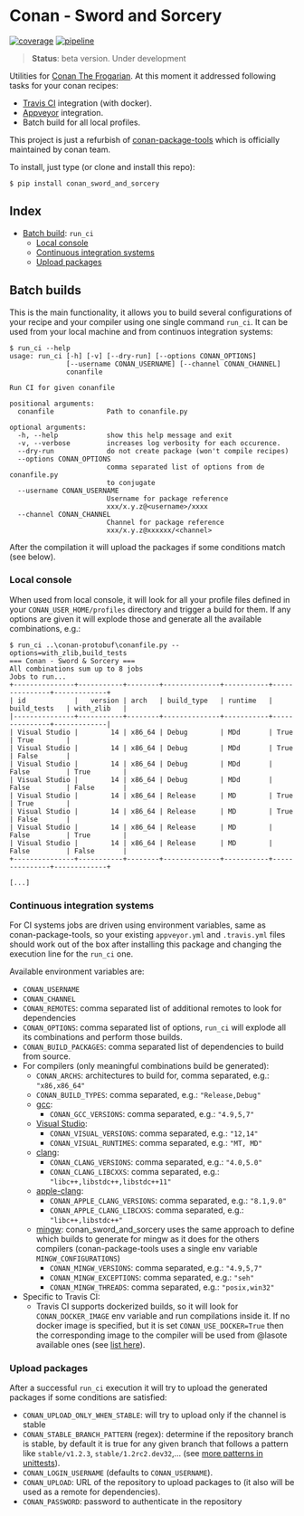 Conan - Sword and Sorcery
=========================

[![coverage](https://gitlab.com/jgsogo/conan-sword-and-sorcery/badges/master/coverage.svg?job=coverage)](http://jgsogo.gitlab.io/conan-sword-and-sorcery/)
[![pipeline](https://gitlab.com/jgsogo/conan-sword-and-sorcery/badges/master/pipeline.svg)](https://gitlab.com/jgsogo/conan-sword-and-sorcery/commits/master)

> **Status**: beta version. Under development

Utilities for [Conan The Frogarian](https://conan.io). At this moment it addressed
following tasks for your conan recipes:

 * [Travis CI](https://travis-ci.org/) integration (with docker).
 * [Appveyor](http://www.appveyor.com/) integration.
 * Batch build for all local profiles.

This project is just a refurbish of [conan-package-tools](https://github.com/conan-io/conan-package-tools)
which is officially maintained by conan team.

To install, just type (or clone and install this repo):

```shell
$ pip install conan_sword_and_sorcery
```

Index
-----

 * [Batch build](#batch-builds): `run_ci`
   - [Local console](#local-console)
   - [Continuous integration systems](#continuous-integration-systems)
   - [Upload packages](#upload-packages)


Batch builds
------------

This is the main functionality, it allows you to build several configurations of
your recipe and your compiler using one single command `run_ci`. It can be used
from your local machine and from continuos integration systems:

```shell
$ run_ci --help
usage: run_ci [-h] [-v] [--dry-run] [--options CONAN_OPTIONS]
              [--username CONAN_USERNAME] [--channel CONAN_CHANNEL]
              conanfile

Run CI for given conanfile

positional arguments:
  conanfile             Path to conanfile.py

optional arguments:
  -h, --help            show this help message and exit
  -v, --verbose         increases log verbosity for each occurence.
  --dry-run             do not create package (won't compile recipes)
  --options CONAN_OPTIONS
                        comma separated list of options from de conanfile.py
                        to conjugate
  --username CONAN_USERNAME
                        Username for package reference
                        xxx/x.y.z@<username>/xxxx
  --channel CONAN_CHANNEL
                        Channel for package reference
                        xxx/x.y.z@xxxxxx/<channel>
```

After the compilation it will upload the packages if some conditions match (see below).

### Local console

When used from local console, it will look for all your profile files defined in your
`CONAN_USER_HOME/profiles` directory and trigger a build for them. If any options are
given it will explode those and generate all the available combinations, e.g.:

```shell
$ run_ci ..\conan-protobuf\conanfile.py --options=with_zlib,build_tests
=== Conan - Sword & Sorcery ===
All combinations sum up to 8 jobs
Jobs to run...
+---------------+-----------+--------+--------------+-----------+---------------+-------------+
| id            |   version | arch   | build_type   | runtime   | build_tests   | with_zlib   |
|---------------+-----------+--------+--------------+-----------+---------------+-------------|
| Visual Studio |        14 | x86_64 | Debug        | MDd       | True          | True        |
| Visual Studio |        14 | x86_64 | Debug        | MDd       | True          | False       |
| Visual Studio |        14 | x86_64 | Debug        | MDd       | False         | True        |
| Visual Studio |        14 | x86_64 | Debug        | MDd       | False         | False       |
| Visual Studio |        14 | x86_64 | Release      | MD        | True          | True        |
| Visual Studio |        14 | x86_64 | Release      | MD        | True          | False       |
| Visual Studio |        14 | x86_64 | Release      | MD        | False         | True        |
| Visual Studio |        14 | x86_64 | Release      | MD        | False         | False       |
+---------------+-----------+--------+--------------+-----------+---------------+-------------+

[...]
```

### Continuous integration systems

For CI systems jobs are driven using environment variables, same as conan-package-tools,
so your existing `appveyor.yml` and `.travis.yml` files should work out of the box
after installing this package and changing the execution line for the `run_ci` one.

Available environment variables are:

 * `CONAN_USERNAME`
 * `CONAN_CHANNEL`
 * `CONAN_REMOTES`: comma separated list of additional remotes to look for dependencies
 * `CONAN_OPTIONS`: comma separated list of options, `run_ci` will explode all its
   combinations and perform those builds.
 * `CONAN_BUILD_PACKAGES`: comma separated list of dependencies to build from source.
 * For compilers (only meaningful combinations build be generated):
   - `CONAN_ARCHS`: architectures to build for, comma separated, e.g.: `"x86,x86_64"`
   - `CONAN_BUILD_TYPES`: comma separated, e.g.: `"Release,Debug"`
   - [gcc](conan_sword_and_sorcery/ci/compilers/gcc.py):
     + `CONAN_GCC_VERSIONS`: comma separated, e.g.: `"4.9,5,7"`
   - [Visual Studio](conan_sword_and_sorcery/ci/compilers/visual_studio.py):
     + `CONAN_VISUAL_VERSIONS`: comma separated, e.g.: `"12,14"`
     + `CONAN_VISUAL_RUNTIMES`: comma separated, e.g.: `"MT, MD"`
   - [clang](conan_sword_and_sorcery/ci/compilers/clang.py):
     + `CONAN_CLANG_VERSIONS`: comma separated, e.g.: `"4.0,5.0"`
     + `CONAN_CLANG_LIBCXXS`: comma separated, e.g.: `"libc++,libstdc++,libstdc++11"`
   - [apple-clang](conan_sword_and_sorcery/ci/compilers/clang.py):
     + `CONAN_APPLE_CLANG_VERSIONS`: comma separated, e.g.: `"8.1,9.0"`
     + `CONAN_APPLE_CLANG_LIBCXXS`: comma separated, e.g.: `"libc++,libstdc++"`
   - [mingw](conan_sword_and_sorcery/ci/compilers/mingw.py): conan_sword_and_sorcery uses the same approach
     to define which builds to generate for mingw as it does for the others compilers (conan-package-tools uses
     a single env variable `MINGW_CONFIGURATIONS`)
     + `CONAN_MINGW_VERSIONS`: comma separated, e.g.: `"4.9,5,7"`
     + `CONAN_MINGW_EXCEPTIONS`: comma separated, e.g.: `"seh"`
     + `CONAN_MINGW_THREADS`: comma separated, e.g.: `"posix,win32"`
 * Specific to Travis CI:
   - Travis CI supports dockerized builds, so it will look for `CONAN_DOCKER_IMAGE`
     env variable and run compilations inside it. If no docker image is specified, but
     it is set `CONAN_USE_DOCKER=True` then the corresponding image to the compiler will
     be used from @lasote available ones (see [list here](https://github.com/conan-io/conan-docker-tools)).


### Upload packages

After a successful `run_ci` execution it will try to upload the generated packages if
some conditions are satisfied:

 * `CONAN_UPLOAD_ONLY_WHEN_STABLE`: will try to upload only if the channel is stable
 * `CONAN_STABLE_BRANCH_PATTERN` (regex): determine if the repository branch is stable,
   by default it is true for any given branch that follows a pattern like `stable/v1.2.3`,
   `stable/1.2rc2.dev32`,... (see [more patterns in unittests](./tests/test_ci/test_runners/test_StableBranchPattern.py)).
 * `CONAN_LOGIN_USERNAME` (defaults to `CONAN_USERNAME`).
 * `CONAN_UPLOAD`: URL of the repository to upload packages to (it also will be used as
   a remote for dependencies).
 * `CONAN_PASSWORD`: password to authenticate in the repository

